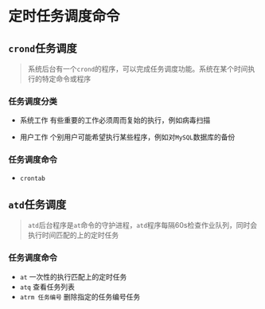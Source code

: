 # 定时任务调度命令

## `crond`任务调度

> 系统后台有一个`crond`的程序，可以完成任务调度功能。系统在某个时间执行的特定命令或程序

### 任务调度分类

- 系统工作
  有些重要的工作必须周而复始的执行，例如病毒扫描

- 用户工作
  个别用户可能希望执行某些程序，例如对`MySQL`数据库的备份

### 任务调度命令

- `crontab`

## `atd`任务调度

> `atd`后台程序是`at`命令的守护进程，`atd`程序每隔60s检查作业队列，同时会执行时间匹配的上的定时任务

### 任务调度命令

- `at`
  一次性的执行匹配上的定时任务
- `atq`
  查看任务列表
- `atrm 任务编号`
  删除指定的任务编号任务